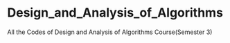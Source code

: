 # Design_and_Analysis_of_Algorithms

All the Codes of Design and Analysis of Algorithms Course(Semester 3)
